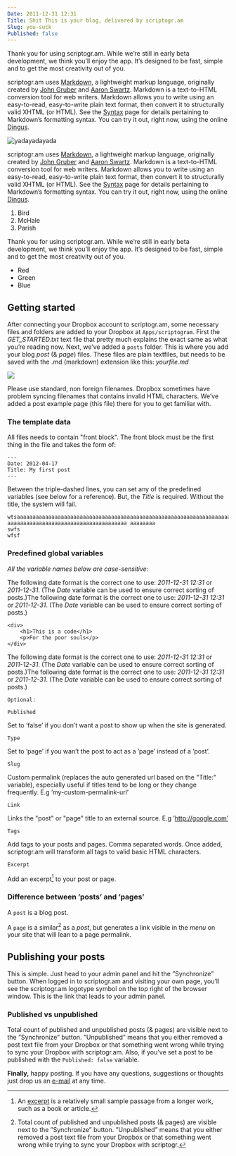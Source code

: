 ```yaml
---
Date: 2011-12-31 12:31
Title: Shit This is your blog, delivered by scriptogr.am
Slug: you-suck
Published: false
---
```


Thank you for using scriptogr.am. While we’re still in early beta development, we think you’ll enjoy the app. It’s designed to be fast, simple and to get the most creativity out of you.

scriptogr.am uses [Markdown](http://daringfireball.net/projects/markdown/ "Markdown"), a lightweight markup language, originally created by [John Gruber](http://daringfireball.net/ "Daring Fireball") and [Aaron Swartz](http://www.aaronsw.com/ "Aaron Swartz"). Markdown is a text-to-HTML conversion tool for web writers. Markdown allows you to write using an easy-to-read, easy-to-write plain text format, then convert it to structurally valid XHTML (or HTML). See the [Syntax](http://daringfireball.net/projects/markdown/syntax "Markdown syntax") page for details pertaining to Markdown’s formatting syntax. You can try it out, right now, using the online [Dingus](http://daringfireball.net/projects/markdown/dingus "Dingus").

![yadayadayada](http://dl.dropbox.com/u/35476/_scriptogram/folder.png)

scriptogr.am uses [Markdown](http://daringfireball.net/projects/markdown/ "Markdown"), a lightweight markup language, originally created by [John Gruber](http://daringfireball.net/ "Daring Fireball") and [Aaron Swartz](http://www.aaronsw.com/ "Aaron Swartz"). Markdown is a text-to-HTML conversion tool for web writers. Markdown allows you to write using an easy-to-read, easy-to-write plain text format, then convert it to structurally valid XHTML (or HTML). See the [Syntax](http://daringfireball.net/projects/markdown/syntax "Markdown syntax") page for details pertaining to Markdown’s formatting syntax. You can try it out, right now, using the online [Dingus](http://daringfireball.net/projects/markdown/dingus "Dingus").

1.  Bird
2.  McHale
3.  Parish

Thank you for using scriptogr.am. While we’re still in early beta development, we think you’ll enjoy the app. It’s designed to be fast, simple and to get the most creativity out of you.

*   Red
*   Green
*   Blue

## Getting started

After connecting your Dropbox account to scriptogr.am, some necessary files and folders are added to your Dropbox at `Apps/scriptogram`. First the *GET_STARTED.txt* text file that pretty much explains the exact same as what you’re reading now. Next, we’ve added a `posts` folder. This is where you add your blog *post* (& *page*) files. These files are plain textfiles, but needs to be saved with the .md (markdown) extension like this: *yourfile.md*

![](http://dl.dropbox.com/u/35476/_scriptogram/folder.png)

Please use standard, non foreign filenames. Dropbox sometimes have problem syncing filenames that contains invalid HTML characters. 
We’ve added a post example page (this file) there for you to get familiar with.

### The template data
All files needs to contain "front block". The front block must be the first thing in the file and takes the form of:

	---
	Date: 2012-04-17
	Title: My first post
	---

Between the triple-dashed lines, you can set any of the predefined variables (see below for a reference). But, the *Title* is required. Without the title, the system will fail.

	wtsaaaaaaaaaaaaaaaaaaaaaaaaaaaaaaaaaaaaaaaaaaaaaaaaaaaaaaaaaaaaaaaaaaaaaaaaaaaaaaaaaaaaaaaaaaaaaaaaaaaaaaaaaaaaaa aaaaaaaaaaaaaaaaaaaaaaaaaaaaaaaaaaaaaa aaaaaaaa
	swfs
	wfsf

### Predefined global variables
_All the variable names below are case-sensitive:_

The following date format is the correct one to use: *2011-12-31 12:31* or *2011-12-31*.
(The *Date* variable can be used to ensure correct sorting of posts.)The following date format is the correct one to use: *2011-12-31 12:31* or *2011-12-31*. (The *Date* variable can be used to ensure correct sorting of posts.)

	<div>
		<h1>This is a code</h1>
		<p>For the poor souls</p>
	</div>

The following date format is the correct one to use: *2011-12-31 12:31* or *2011-12-31*.
(The *Date* variable can be used to ensure correct sorting of posts.)The following date format is the correct one to use: *2011-12-31 12:31* or *2011-12-31*. (The *Date* variable can be used to ensure correct sorting of posts.)


`Optional:`

	Published

Set to ’false’ if you don’t want a post to show up when the site is generated.

	Type

Set to ’page’ if you wan’t the post to act as a ’page’ instead of a ’post’.	

	Slug

Custom permalink (replaces the auto generated url based on the "Title:" variable), especially useful if titles tend to be long or they change frequently. E.g ’my-custom-permalink-url’

	Link

Links the "post" or "page" title to an external source. E.g ’http://google.com’

	Tags

Add tags to your posts and pages. Comma separated words. Once added, scriptogr.am will transform all tags to valid basic HTML characters.  	

	Excerpt

Add an excerpt[^1] to your post or page.

### Difference between ’posts’ and ’pages’

A `post` is a blog post.

A `page` is a similar[^2] as a *post*, but generates a link visible in the *menu* on your site that will lean to a page permalink.

## Publishing your posts

This is simple. Just head to your admin panel and hit the ”Synchronize” button. When logged in to scriptogr.am and visiting your own page, you’ll see the scriptogr.am logotype symbol on the top right of the browser window. This is the link that leads to your admin panel. 

### Published vs unpublished

Total count of published and unpublished posts (& pages) are visible next to the ”Synchronize” button. ”Unpublished” means that you either removed a post text file from your Dropbox or that something went wrong while trying to sync your Dropbox with scriptogr.am. Also, if you’ve set a post to be published with the `Published: false` variable.

**Finally,** happy posting. If you have any questions, suggestions or thoughts just drop us an [e-mail](mailto:info@scriptogr.am) at any time.

[^1]: An [excerpt](http://en.wikipedia.org/wiki/Excerpt "Excerpt on Wikipedia") is a relatively small sample passage from a longer work, such as a book or article.
[^2]: Total count of published and unpublished posts (& pages) are visible next to the ”Synchronize” button. ”Unpublished” means that you either removed a post text file from your Dropbox or that something went wrong while trying to sync your Dropbox with scriptogr.
[^3]: An [excerpt](http://en.wikipedia.org/wiki/Excerpt "Excerpt on Wikipedia") is a relatively small sample passage from a longer work, such as a book or article.  